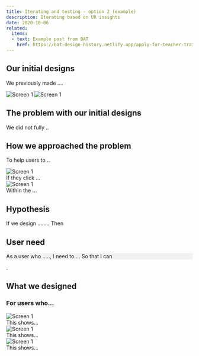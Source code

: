 ```yaml
---
title: Iterating and testing - option 2 (example)
description: Iterating based on UR insights
date: 2020-10-06
related:
  items:
  - text: Example post from BAT
    href: https://bat-design-history.netlify.app/apply-for-teacher-training/end-of-cycle-and-carry-over/
---
```


## Our initial designs

We previously made ....

<img src="/images/example-post/02-search-results.png" alt="Screen 1">

<img src="/images/example-post/02-search-results.png" alt="Screen 1">

## The problem with our initial designs
We did not fully ..

## How we approached the problem
To help users to ..

<img src="/images/example-post/02-search-results.png" alt="Screen 1">
<div id="account-number-hint" class="govuk-hint">
If they click ...
 </div>

<img src="/images/example-post/02-search-results.png" alt="Screen 1">
<div id="account-number-hint" class="govuk-hint">
Within the ...
 </div>


## Hypothesis
If we design ........
Then


## User need
<div class="govuk-panel" style="background-color:#F3F2F1;text-align: left;">
<p> As a user who ....., I need to.... So that I can <p>
</div>
.

## What we designed

### For users who...
<img src="/images/example-post/02-search-results.png" alt="Screen 1">
<div id="account-number-hint" class="govuk-hint">
This shows...
 </div>

 <img src="/images/example-post/02-search-results.png" alt="Screen 1">
 <div id="account-number-hint" class="govuk-hint">
 This shows...
  </div>


  <img src="/images/example-post/02-search-results.png" alt="Screen 1">
  <div id="account-number-hint" class="govuk-hint">
  This shows...
   </div>
